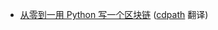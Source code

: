 * [从零到一用 Python 写一个区块链](https://juejin.im/entry/59faa0ed51882576ea3507de/?utm_source=gold-miner&utm_medium=readme&utm_campaign=github) ([cdpath](https://github.com/cdpath) 翻译)
